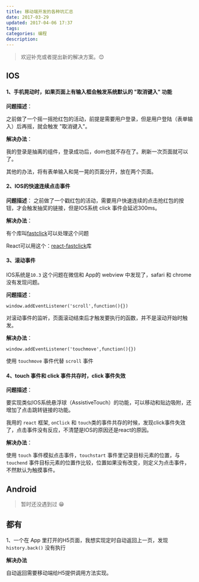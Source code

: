 ```yaml
---
title: 移动端开发的各种坑汇总
date: 2017-03-29
updated: 2017-04-06 17:37
tags:
categories: 编程
description:
---
```


> 欢迎补充或者提出新的解决方案。😊

## IOS
#### 1、手机晃动时，如果页面上有输入框会触发系统默认的 "取消键入" 功能

**问题描述**：

之前做了一个摇一摇抢红包的活动，前提是需要用户登录，但是用户登陆（表单输入）后再摇，就会触发 "取消键入"。

**解决办法**：

我的登录是抽离的组件，登录成功后，dom也就不存在了。刷新一次页面就可以了。

其他的办法，将有表单输入和晃一晃的页面分开，放在两个页面。

#### 2、IOS的快速连续点击事件

**问题描述**：
之前做了一个戳红包的活动，需要用户快速连续的点击抢红包的按钮，才会触发抽奖的链接，但是IOS系统 click 事件会延迟300ms。

**解决办法**：

有个库叫[fastclick](https://github.com/ftlabs/fastclick)可以处理这个问题

React可以用这个：[react-fastclick](https://www.npmjs.com/package/react-fastclick)库

#### 3、滚动事件
IOS系统是`10.3` 这个问题在微信和 App的 webview 中发现了，safari 和 chrome 没有发现问题。

**问题描述**：

`window.addEventListener('scroll',function(){})`

对滚动事件的监听，页面滚动结束后才触发要执行的函数，并不是滚动开始时触发。

**解决办法**：

`window.addEventListener('touchmove',function(){})`

使用 `touchmove` 事件代替 `scroll` 事件

#### 4、touch 事件和 click 事件共存时，click 事件失效

**问题描述**：

要实现类似IOS系统悬浮球（AssistiveTouch）的功能，可以移动和贴边吸附，还增加了点击跳转链接的功能。

我用的 `react` 框架, `onClick` 和 `touch`类的事件共存的时候，发现click事件失效了，点击事件没有反应，不清楚是IOS的原因还是react的原因。

**解决办法**：

使用 `touch` 事件模拟点击事件，`touchstart` 事件里记录目标元素的位置，与 `touchend` 事件目标元素的位置作比较，位置如果没有改变，则定义为点击事件，不然默认为触摸事件。


## Android

> 暂时还没遇到过 😁

## 都有

1、一个在 App 里打开的H5页面，我想实现定时自动返回上一页，发现 `history.back()` 没有执行

**解决办法**

自动返回需要移动端给H5提供调用方法实现。
